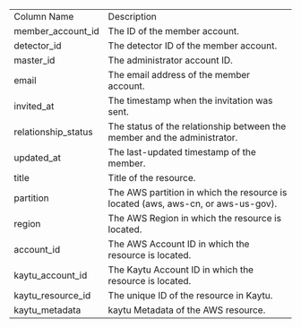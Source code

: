 <table>
	<tr><td>Column Name</td><td>Description</td></tr>
	<tr><td>member_account_id</td><td>The ID of the member account.</td></tr>
	<tr><td>detector_id</td><td>The detector ID of the member account.</td></tr>
	<tr><td>master_id</td><td>The administrator account ID.</td></tr>
	<tr><td>email</td><td>The email address of the member account.</td></tr>
	<tr><td>invited_at</td><td>The timestamp when the invitation was sent.</td></tr>
	<tr><td>relationship_status</td><td>The status of the relationship between the member and the administrator.</td></tr>
	<tr><td>updated_at</td><td>The last-updated timestamp of the member.</td></tr>
	<tr><td>title</td><td>Title of the resource.</td></tr>
	<tr><td>partition</td><td>The AWS partition in which the resource is located (aws, aws-cn, or aws-us-gov).</td></tr>
	<tr><td>region</td><td>The AWS Region in which the resource is located.</td></tr>
	<tr><td>account_id</td><td>The AWS Account ID in which the resource is located.</td></tr>
	<tr><td>kaytu_account_id</td><td>The Kaytu Account ID in which the resource is located.</td></tr>
	<tr><td>kaytu_resource_id</td><td>The unique ID of the resource in Kaytu.</td></tr>
	<tr><td>kaytu_metadata</td><td>kaytu Metadata of the AWS resource.</td></tr>
</table>